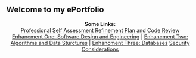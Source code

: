 ## Welcome to my ePortfolio
<p align="center">
  <b>Some Links:</b><br>
  <a href="diamondadam.github.io/Professiona SelfAssessment.md">Professional Self Assessment</a>
  <a href="#">Refinement Plan and Code Review</a>
  <a href="#">Enhancment One: Software Design and Engineering</a> |
  <a href="#">Enhancment Two: Algorithms and Data Sturctures</a> |
  <a href="#">Enhancment Three: Databases</a>
  <a href="#">Security Considerations</a>
  <br><br>
  <img "">
</p>



